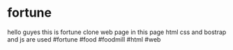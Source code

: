 # fortune
hello guyes this is fortune clone web page 
in this page html css and bostrap and js are used
#fortune
#food
#foodmill
#html
#web
